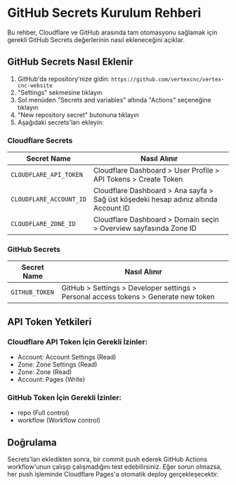 # GitHub Secrets Kurulum Rehberi

Bu rehber, Cloudflare ve GitHub arasında tam otomasyonu sağlamak için gerekli GitHub Secrets değerlerinin nasıl ekleneceğini açıklar.

## GitHub Secrets Nasıl Eklenir

1. GitHub'da repository'nize gidin: `https://github.com/vertexcnc/vertex-cnc-website`
2. "Settings" sekmesine tıklayın
3. Sol menüden "Secrets and variables" altında "Actions" seçeneğine tıklayın
4. "New repository secret" butonuna tıklayın
5. Aşağıdaki secrets'ları ekleyin:

### Cloudflare Secrets

| Secret Name | Nasıl Alınır |
|-------------|--------------|
| `CLOUDFLARE_API_TOKEN` | Cloudflare Dashboard > User Profile > API Tokens > Create Token |
| `CLOUDFLARE_ACCOUNT_ID` | Cloudflare Dashboard > Ana sayfa > Sağ üst köşedeki hesap adınız altında Account ID |
| `CLOUDFLARE_ZONE_ID` | Cloudflare Dashboard > Domain seçin > Overview sayfasında Zone ID |

### GitHub Secrets

| Secret Name | Nasıl Alınır |
|-------------|--------------|
| `GITHUB_TOKEN` | GitHub > Settings > Developer settings > Personal access tokens > Generate new token |

## API Token Yetkileri

### Cloudflare API Token İçin Gerekli İzinler:
- Account: Account Settings (Read)
- Zone: Zone Settings (Read)
- Zone: Zone (Read)
- Account: Pages (Write)

### GitHub Token İçin Gerekli İzinler:
- repo (Full control)
- workflow (Workflow control)

## Doğrulama

Secrets'ları ekledikten sonra, bir commit push ederek GitHub Actions workflow'unun çalışıp çalışmadığını test edebilirsiniz. Eğer sorun olmazsa, her push işleminde Cloudflare Pages'a otomatik deploy gerçekleşecektir.
